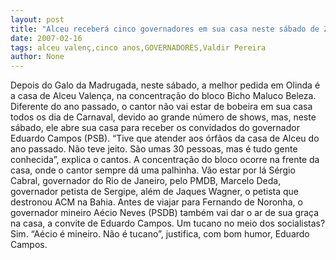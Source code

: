 ```yaml
---
layout: post
title: "Alceu receberá cinco governadores em sua casa neste sábado de Zé Pereira"
date: 2007-02-16
tags: alceu valenç,cinco anos,GOVERNADORES,Valdir Pereira
author: None
---
```

Depois do Galo da Madrugada, neste sábado, a melhor pedida em Olinda é a casa de Alceu Valença, na concentração do bloco Bicho Maluco Beleza.
Diferente do ano passado, o cantor não vai estar de bobeira em sua casa todos os dia de Carnaval, devido ao grande número de shows, mas, neste sábado, ele abre sua casa para receber os convidados do governador Eduardo Campos (PSB).
“Tive que atender aos órfãos da casa de Alceu do ano passado. Não teve jeito. São umas 30 pessoas, mas é tudo gente conhecida”, explica o cantos.
A concentração do bloco ocorre na frente da casa, onde o cantor sempre dá uma palhinha.
Vão estar por lá Sérgio Cabral, governador do Rio de Janeiro, pelo PMDB, Marcelo Deda, governador petista de Sergipe, além de Jaques Wagner, o petista que destronou ACM na Bahia. 
Antes de viajar para Fernando de Noronha, o governador mineiro Aécio Neves (PSDB) também vai dar o ar de sua graça na casa, a convite de Eduardo Campos. Um tucano no meio dos socialistas? Sim.
“Aécio é mineiro. Não é tucano”, justifica, com bom humor, Eduardo Campos. 